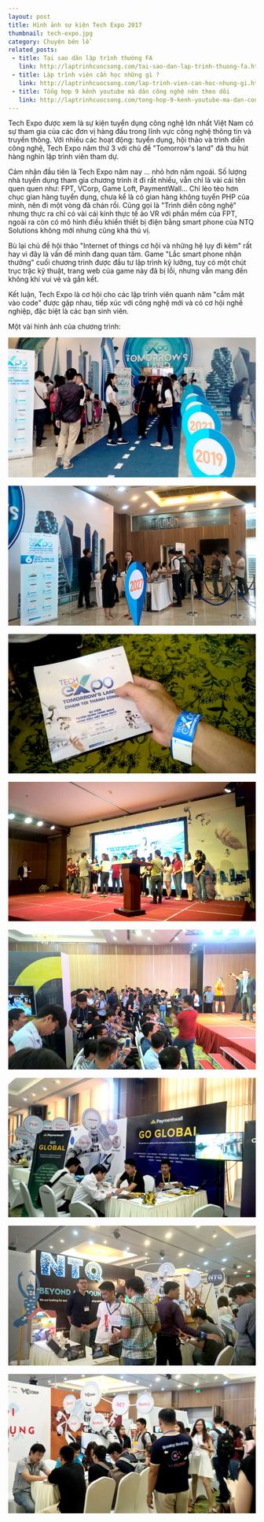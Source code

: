 ```yaml
---
layout: post
title: Hình ảnh sự kiện Tech Expo 2017
thumbnail: tech-expo.jpg
category: Chuyện bên lề
related_posts:
 - title: Tại sao dân lập trình thường FA
   link: http://laptrinhcuocsong.com/tai-sao-dan-lap-trinh-thuong-fa.html
 - title: Lập trình viên cần học những gì ?
   link: http://laptrinhcuocsong.com/lap-trinh-vien-can-hoc-nhung-gi.html
 - title: Tổng hợp 9 kênh youtube mà dân công nghệ nên theo dõi
   link: http://laptrinhcuocsong.com/tong-hop-9-kenh-youtube-ma-dan-cong-nghe-nen-theo-doi.html
---
```


Tech Expo được xem là sự kiện tuyển dụng công nghệ lớn nhất Việt Nam có sự tham gia của các đơn vị hàng đầu trong lĩnh vực công nghệ thông tin và truyền thông. Với nhiều các hoạt động: tuyển dụng, hội thảo và trình diễn công nghệ, Tech Expo năm thứ 3 với chủ đề "Tomorrow's land" đã thu hút hàng nghìn lập trình viên tham dự.

Cảm nhận đầu tiên là Tech Expo năm nay ... nhỏ hơn năm ngoái. Số lượng nhà tuyển dụng tham gia chương trình ít đi rất nhiều, vẫn chỉ là vài cái tên quen quen như: FPT, VCorp, Game Loft, PaymentWall... Chỉ lèo tèo hơn chục gian hàng tuyển dụng, chưa kể là có gian hàng không tuyển PHP của mình, nên đi một vòng đã chán rồi. Cũng gọi là "Trình diễn công nghệ" nhưng thực ra chỉ có vài cái kính thực tế ảo VR với phần mềm của FPT, ngoài ra còn có mô hình điều khiển thiết bị điện bằng smart phone của NTQ Solutions không mới nhưng cũng khá thú vị.

Bù lại chủ đề hội thảo "Internet of things cơ hội và những hệ lụy đi kèm" rất hay vì đây là vấn đề mình đang quan tâm. Game "Lắc smart phone nhận thưởng" cuối chương trình được đầu tư lập trình kỹ lưỡng, tuy có một chút trục trặc kỹ thuật, trang web của game này đã bị lỗi, nhưng vẫn mang đến không khí vui vẻ và gắn kết.

Kết luận, Tech Expo là cơ hội cho các lập trình viên quanh năm "cắm mặt vào code" được gặp nhau, tiếp xúc với công nghệ mới và có cơ hội nghề nghiệp, đặc biệt là các bạn sinh viên.

Một vài hình ảnh của chương trình:

![tech expo 2017](images/tech-expo-1.jpg)

![tech expo 2017](images/tech-expo-2.jpg)

![tech expo 2017](images/tech-expo-3.jpg)

![tech expo 2017](images/tech-expo-4.jpg)

![tech expo 2017](images/tech-expo-5.jpg)

![tech expo 2017](images/tech-expo-6.jpg)

![tech expo 2017](images/tech-expo-7.jpg)

![tech expo 2017](images/tech-expo-8.jpg)
